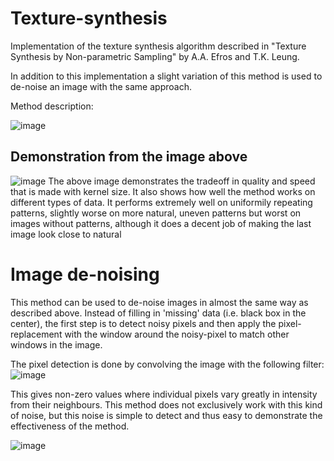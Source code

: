 # Texture-synthesis
Implementation of the texture synthesis algorithm described in "Texture Synthesis by Non-parametric Sampling" by A.A. Efros and T.K. Leung.

In addition to this implementation a slight variation of this method is used to de-noise an image with the same approach.

Method description:

![image](https://user-images.githubusercontent.com/35537164/166247656-a5b9a137-3df7-4778-923f-4bfb869fd74c.png)

## Demonstration from the image above
![image](https://github.com/sverrirhd/Texture-synthesis/blob/main/gifs/all_together.gif?raw=true)
The above image demonstrates the tradeoff in quality and speed that is made with kernel size. It also shows how well the method works on different types of data. It performs extremely well on uniformily repeating patterns, slightly worse on more natural, uneven patterns but worst on images without patterns, although it does a decent job of making the last image look close to natural 


# Image de-noising
This method can be used to de-noise images in almost the same way as described above. Instead of filling in 'missing' data (i.e. black box in the center), the first step is to detect noisy pixels and then apply the pixel-replacement with the window around the noisy-pixel to match other windows in the image. 

The pixel detection is done by convolving the image with the following filter:
![image](https://user-images.githubusercontent.com/35537164/166264724-1cfe50f4-5ac2-49b7-a195-4ae536521625.png)

This gives non-zero values where individual pixels vary greatly in intensity from their neighbours. This method does not exclusively work with this kind of noise, but this noise is simple to detect and thus easy to demonstrate the effectiveness of the method.

![image](https://github.com/sverrirhd/Texture-synthesis/blob/main/gifs/all_together_lena.gif?raw=true)
